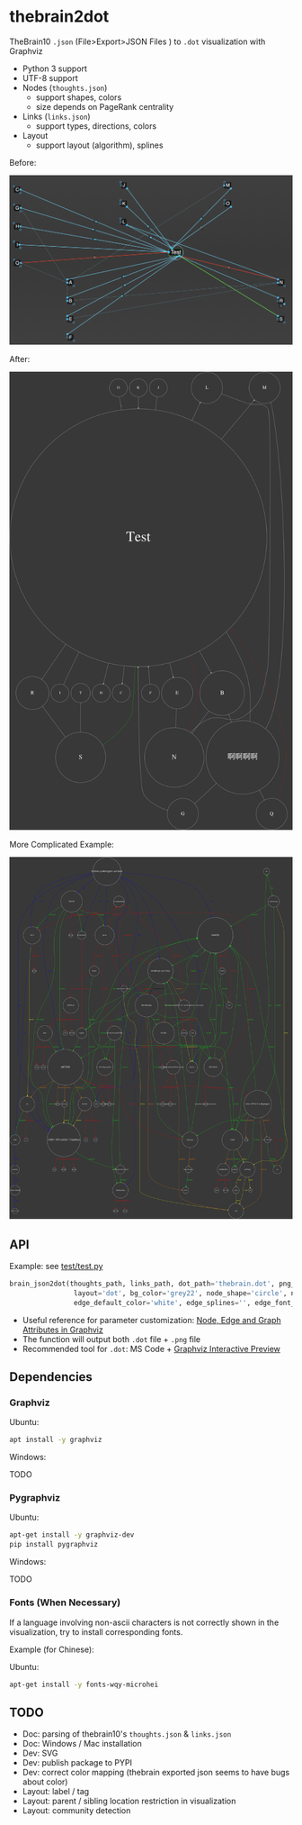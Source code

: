 # thebrain2dot

TheBrain10 `.json` (File>Export>JSON Files 
) to `.dot` visualization with Graphviz

- Python 3 support
- UTF-8 support
- Nodes (`thoughts.json`)
    - support shapes, colors
    - size depends on PageRank centrality
- Links (`links.json`)
    - support types, directions, colors
- Layout
    - support layout (algorithm), splines

Before:

![](test/thebrain_screenshot.png)

After:

![](test/thebrain.png)

More Complicated Example:

![](test/thebrain_complex.PNG)

## API

Example: see [test/test.py](test/test.py)

```python
brain_json2dot(thoughts_path, links_path, dot_path='thebrain.dot', png_path='thebrain.png', 
                layout='dot', bg_color='grey22', node_shape='circle', node_color='white', 
                edge_default_color='white', edge_splines='', edge_font_size=10)
```

- Useful reference for parameter customization: [Node, Edge and Graph Attributes in Graphviz](https://graphviz.gitlab.io/_pages/doc/info/attrs.html)
- The function will output both `.dot` file + `.png` file
- Recommended tool for `.dot`: MS Code + [Graphviz Interactive Preview](https://marketplace.visualstudio.com/items?itemName=tintinweb.graphviz-interactive-preview)

## Dependencies

### Graphviz

Ubuntu:

```bash
apt install -y graphviz
```

Windows: 

TODO

### Pygraphviz

Ubuntu:

```bash
apt-get install -y graphviz-dev
pip install pygraphviz
```

Windows: 

TODO

### Fonts (When Necessary)

If a language involving non-ascii characters is not correctly shown in the visualization, try to install corresponding fonts.

Example (for Chinese):

Ubuntu:

```bash
apt-get install -y fonts-wqy-microhei
```

## TODO

- Doc: parsing of thebrain10's `thoughts.json` & `links.json`
- Doc: Windows / Mac installation
- Dev: SVG
- Dev: publish package to PYPI
- Dev: correct color mapping (thebrain exported json seems to have bugs about color)
- Layout: label / tag
- Layout: parent / sibling location restriction in visualization
- Layout: community detection
